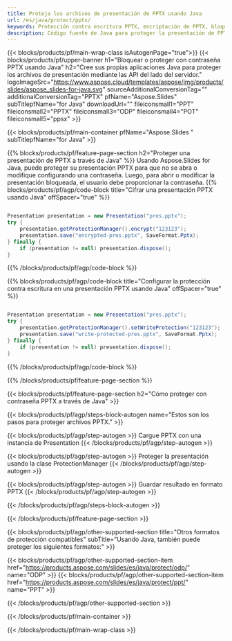```yaml
---
title: Proteja los archivos de presentación de PPTX usando Java
url: /es/java/protect/pptx/
keywords: Protección contra escritura PPTX, encriptación de PPTX, bloqueo de PPTX presentación, protección de PPTX
description: Código fuente de Java para proteger la presentación de PPTX.
---
```


{{< blocks/products/pf/main-wrap-class isAutogenPage="true">}}
{{< blocks/products/pf/upper-banner h1="Bloquear o proteger con contraseña PPTX usando Java" h2="Cree sus propias aplicaciones Java para proteger los archivos de presentación mediante las API del lado del servidor." logoImageSrc="https://www.aspose.cloud/templates/aspose/img/products/slides/aspose_slides-for-java.svg" sourceAdditionalConversionTag="" additionalConversionTag="PPTX" pfName="Aspose.Slides" subTitlepfName="for Java" downloadUrl="" fileiconsmall1="PPT" fileiconsmall2="PPTX" fileiconsmall3="ODP" fileiconsmall4="POT" fileiconsmall5="ppsx" >}}

{{< blocks/products/pf/main-container pfName="Aspose.Slides " subTitlepfName="for Java" >}}

{{% blocks/products/pf/feature-page-section  h2="Proteger una presentación de PPTX a través de Java" %}}
Usando Aspose.Slides for Java, puede proteger su presentación PPTX para que no se abra o modifique configurando una contraseña. Luego, para abrir o modificar la presentación bloqueada, el usuario debe proporcionar la contraseña.
{{% blocks/products/pf/agp/code-block title="Cifrar una presentación PPTX usando Java" offSpacer="true" %}}

```java

Presentation presentation = new Presentation("pres.pptx");
try {
    presentation.getProtectionManager().encrypt("123123");
    presentation.save("encrypted-pres.pptx", SaveFormat.Pptx);
} finally {
    if (presentation != null) presentation.dispose();
}
```

{{% /blocks/products/pf/agp/code-block %}}

{{% blocks/products/pf/agp/code-block title="Configurar la protección contra escritura en una presentación PPTX usando Java" offSpacer="true" %}}

```java

Presentation presentation = new Presentation("pres.pptx");
try {
    presentation.getProtectionManager().setWriteProtection("123123");
    presentation.save("write-protected-pres.pptx", SaveFormat.Pptx);
} finally {
    if (presentation != null) presentation.dispose();
}
```

{{% /blocks/products/pf/agp/code-block %}}

{{% /blocks/products/pf/feature-page-section %}}

{{< blocks/products/pf/feature-page-section  h2="Cómo proteger con contraseña PPTX a través de Java" >}}

{{< blocks/products/pf/agp/steps-block-autogen name="Estos son los pasos para proteger archivos PPTX." >}}

{{< blocks/products/pf/agp/step-autogen >}}
Cargue PPTX con una instancia de Presentation
{{< /blocks/products/pf/agp/step-autogen >}}

{{< blocks/products/pf/agp/step-autogen >}}
Proteger la presentación usando la clase ProtectionManager
{{< /blocks/products/pf/agp/step-autogen >}}

{{< blocks/products/pf/agp/step-autogen >}}
Guardar resultado en formato PPTX
{{< /blocks/products/pf/agp/step-autogen >}}

{{< /blocks/products/pf/agp/steps-block-autogen >}}

{{< /blocks/products/pf/feature-page-section >}}

{{< blocks/products/pf/agp/other-supported-section title="Otros formatos de protección compatibles" subTitle="Usando Java, también puede proteger los siguientes formatos:" >}}

{{< blocks/products/pf/agp/other-supported-section-item href="https://products.aspose.com/slides/es/java/protect/odp/" name="ODP" >}}
{{< blocks/products/pf/agp/other-supported-section-item href="https://products.aspose.com/slides/es/java/protect/ppt/" name="PPT" >}}


{{< /blocks/products/pf/agp/other-supported-section >}}

{{< /blocks/products/pf/main-container >}}
    
{{< /blocks/products/pf/main-wrap-class >}}